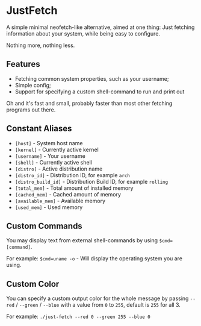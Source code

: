 # JustFetch
A simple minimal neofetch-like alternative, aimed at one thing: Just fetching information about your system, while being easy to configure.

Nothing more, nothing less.

## Features
- Fetching common system properties, such as your username;
- Simple config;
- Support for specifying a custom shell-command to run and print out

Oh and it's fast and small, probably faster than most other fetching programs out there.

## Constant Aliases
- `[host]` - System host name
- `[kernel]` - Currently active kernel
- `[username]` - Your username
- `[shell]` - Currently active shell
- `[distro]` - Active distribution name
- `[distro_id]` - Distribution ID, for example `arch`
- `[distro_build_id]` - Distribution Build ID, for example `rolling`
- `[total_mem]` - Total amount of installed memory
- `[cached_mem]` - Cached amount of memory
- `[available_mem]` - Available memory
- `[used_mem]` - Used memory

## Custom Commands
You may display text from external shell-commands by using `$cmd=[command]`.

For example: `$cmd=uname -o` - Will display the operating system you are using.

## Custom Color
You can specify a custom output color for the whole message by passing `--red` / `--green` / `--blue` with a value from `0` to `255`, default is `255` for all 3.

For example: `./just-fetch --red 0 --green 255 --blue 0`
